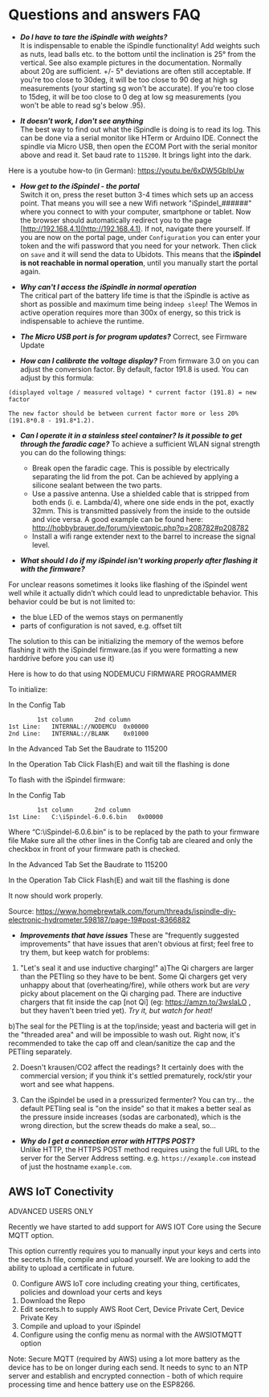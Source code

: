 # Questions and answers FAQ

- ***Do I have to tare the iSpindle with weights?***  
It is indispensable to enable the iSpindle functionality! Add weights such as nuts, lead balls etc. to the bottom  until the inclination is 25° from the vertical. See also example pictures in the documentation. Normally about 20g are sufficient. +/- 5° deviations are often still acceptable.
If you're too close to 30deg, it will be too close to 90 deg at high sg measurements (your starting sg won't be accurate).
If you're too close to 15deg, it will be too close to 0 deg at low sg measurements (you won't be able to read sg's below .95).

- ***It doesn't work, I don't see anything***  
The best way to find out what the iSpindle is doing  is to read its log. This can be done via a serial monitor like HTerm or Arduino IDE. Connect the spindle via Micro USB, then open the £COM Port with the serial monitor above and read it. Set baud rate to `115200`. It brings light into the dark.

Here is a youtube how-to (in German): https://youtu.be/6xDW5GbIbUw

- ***How get to the iSpindel - the portal***  
Switch it on, press the reset button 3-4 times which sets up an access point. That means you will see a new Wifi network "iSpindel_######" where you connect to with your computer, smartphone or tablet. Now the browser should automatically redirect you to the page [http://192.168.4.1](http://192.168.4.1). If not, navigate there yourself.
If you are now on the portal page, under `Configuration` you can enter your token and the wifi password that you need for your network. Then click on `save` and it will send the data to Ubidots. This means that the **iSpindel is not reachable in normal operation**, until you manually start the portal again.

- ***Why can't I access the iSpindle in normal operation***  
The critical part of the battery life time is that the iSpindle is active as short as possible and maximum time being in`deep sleep`! The Wemos in active operation requires more than 300x of energy, so this trick is indispensable to achieve the runtime.

- ***The Micro USB port is for program updates?***
Correct, see Firmware Update

- ***How can I calibrate the voltage display?***
From firmware 3.0 on you can adjust the conversion factor. By default, factor 191.8 is used. You can adjust by this formula:
````
(displayed voltage / measured voltage) * current factor (191.8) = new factor

The new factor should be between current factor more or less 20% (191.8*0.8 - 191.8*1.2).
````
- ***Can I operate it in a stainless steel container? Is it possible to get through the faradic cage?***
To achieve a sufficient WLAN signal strength you can do the following things:

  - Break open the faradic cage. This is possible by electrically separating the lid from the pot. Can be achieved by applying a silicone sealant between the two parts.
  - Use a passive antenna. Use a shielded cable that is stripped from both ends (i. e. Lambda/4), where one side ends in the pot, exactly 32mm. This is transmitted passively from the inside to the outside and vice versa. A good example can be found here: http://hobbybrauer.de/forum/viewtopic.php?p=208782#p208782
  - Install a wifi range extender next to the barrel to increase the signal level.

-  ***What should I do if my iSpindel isn't working properly after flashing it with the firmware?***

For unclear reasons sometimes it looks like flashing of the iSpindel went well while it actually didn’t which could lead to unpredictable behavior.
This behavior could be but is not limited to:
-	the blue LED of the wemos stays on permanently
-	parts of configuration is not saved, e.g. offset tilt

The solution to this can be initializing the memory of the wemos before flashing it with the iSpindel firmware.(as if you were formatting a new harddrive before you can use it)

Here is how to do that using NODEMUCU FIRMWARE PROGRAMMER

To initialize:

In the Config Tab
````
		1st column		2nd column
1st Line:	INTERNAL://NODEMCU	0x00000
2nd Line:	INTERNAL://BLANK	0x01000
````
In the Advanced Tab
Set the Baudrate to 115200

In the Operation Tab
Click Flash(E) and wait till the flashing is done

To flash with the iSpindel firmware:

In the Config Tab
````
		1st column		2nd column
1st Line: 	C:\iSpindel-6.0.6.bin 	0x00000
````
Where “C:\iSpindel-6.0.6.bin” is to be replaced by the path to your firmware file
Make sure all the other lines in the Config tab are cleared and only the checkbox in front of your firmware path is checked.

In the Advanced Tab
Set the Baudrate to 115200

In the Operation Tab
Click Flash(E) and wait till the flashing is done

It now should work properly.

Source: https://www.homebrewtalk.com/forum/threads/ispindle-diy-electronic-hydrometer.598187/page-19#post-8366882

-  ***Improvements that have issues***
These are "frequently suggested improvements" that have issues that aren't obvious at first; feel free to try them, but
keep watch for problems:

1. "Let's seal it and use inductive charging!"
  a)The Qi chargers are larger than the PETling so they have to be bent.  Some Qi chargers get very unhappy about 
    that (overheating/fire), while others work but are *very* picky about placement on the Qi charging pad.
    There are inductive chargers that fit inside the cap [not Qi] (eg: https://amzn.to/3wslaLO , but they haven't 
    been tried yet).
    *Try it, but watch for heat!*

  b)The seal for the PETling is at the top/inside; yeast and bacteria  will get in the "threaded area" and will be 
    impossible to wash out.  Right now, it's recommended to take the cap off and clean/sanitize the cap and the 
    PETling separately.

2. Doesn't krausen/CO2 affect the readings?
  It certainly does with the commercial version; if you think it's settled prematurely, rock/stir your wort and 
  see what happens.
  
3. Can the iSpindel be used in a pressurized fermenter?
  You can try... the default PETling seal is "on the inside" so that it makes a better seal as the pressure inside 
  increases (sodas are carbonated), which is the wrong direction, but the screw theads do make a seal, so...

- ***Why do I get a connection error with HTTPS POST?***  
Unlike HTTP, the HTTPS POST method requires using the full URL to the server for the Server Address setting. e.g. `https://example.com` instead of just the hostname `example.com`.

## AWS IoT Conectivity

ADVANCED USERS ONLY

Recently we have started to add support for AWS IOT Core using the Secure MQTT option.

This option currently requires you to manually input your keys and certs into the secrets.h file, compile and upload yourself.
We are looking to add the ability to upload a certificate in future.

0. Configure AWS IoT core including creating your thing, certificates, policies and download your certs and keys
1. Download the Repo
2. Edit secrets.h to supply AWS Root Cert, Device Private Cert, Device Private Key
3. Compile and upload to your iSpindel
4. Configure using the config menu as normal with the AWSIOTMQTT option

Note: Secure MQTT (required by AWS) using a lot more battery as the device has to be on longer during each send. It needs to sync to an NTP server and establish and encrypted connection - both of which require processing time and hence battery use on the ESP8266.
